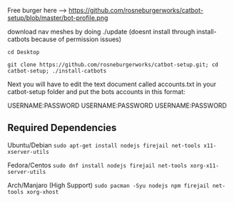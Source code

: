 Free burger here --> https://github.com/rosneburgerworks/catbot-setup/blob/master/bot-profile.png

download nav meshes by doing ./update (doesnt install through install-catbots because of permission issues)

    cd Desktop
    
    git clone https://github.com/rosneburgerworks/catbot-setup.git; cd catbot-setup; ./install-catbots
    
Next you will have to edit the text document called accounts.txt in your catbot-setup folder and put the bots accounts in this format:

USERNAME:PASSWORD
USERNAME:PASSWORD
USERNAME:PASSWORD

## Required Dependencies
Ubuntu/Debian
`sudo apt-get install nodejs firejail net-tools x11-xserver-utils`

Fedora/Centos
`sudo dnf install nodejs firejail net-tools xorg-x11-server-utils`

Arch/Manjaro (High Support)
`sudo pacman -Syu nodejs npm firejail net-tools xorg-xhost`
